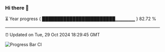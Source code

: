 ### Hi there 👋

⏳ Year progress { ████████████████████████▁▁▁▁▁▁ } 82.72 %

---

⏰ Updated on Tue, 29 Oct 2024 18:29:45 GMT

![Progress Bar CI](https://github.com/ZhaoGui/ZhaoGui/workflows/Progress%20Bar%20CI/badge.svg)
